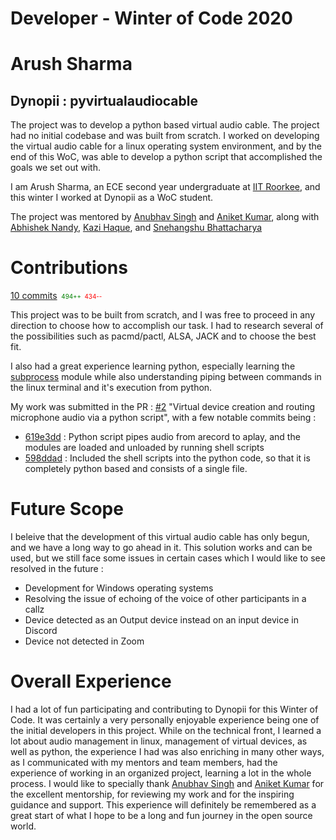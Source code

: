 # Developer - Winter of Code 2020
# Arush Sharma
## Dynopii : pyvirtualaudiocable

The project was to develop a python based virtual audio cable. The project had no initial codebase and was built from scratch. I worked on developing the virtual audio cable for a linux operating system environment, and by the end of this WoC, was able to develop a python script that accomplished the goals we set out with.

I am Arush Sharma, an ECE second year undergraduate at [IIT Roorkee](https://iitr.ac.in), and this winter I worked at Dynopii as a WoC student.

The project was mentored by [Anubhav Singh](https://github.com/xprilion) and [Aniket Kumar](https://github.com/ani4aniket), along with [Abhishek Nandy](https://github.com/abhilegend), [Kazi Haque](https://github.com/kazi92), and [Snehangshu Bhattacharya](https://github.com/forkbomb-666)  
# Contributions
[10 commits](https://github.com/dynopii/pyvirtualaudiocable/commits?author=arushsharma24) <span style="color:green; font-size:0.7em">&nbsp;494++&nbsp;&nbsp;</span><span style="color:red; font-size:0.7em">434--</span>

This project was to be built from scratch, and I was free to proceed in any direction to choose how to accomplish our task. I had to research several of the possibilities such as pacmd/pactl, ALSA, JACK and to choose the best fit. 

I also had a great experience learning python, especially learning the [subprocess](https://www.google.com/url?sa=t&rct=j&q=&esrc=s&source=web&cd=&cad=rja&uact=8&ved=2ahUKEwjd7K2T1IbuAhWVe30KHS9vAxgQFjAAegQIDxAC&url=https%3A%2F%2Fdocs.python.org%2F3%2Flibrary%2Fsubprocess.html&usg=AOvVaw13tAcPYwTJqhVk1hrcVHTt) module while also understanding piping between commands in the linux terminal and it's execution from python.

My work was submitted in the PR : [#2](https://github.com/dynopii/pyvirtualaudiocable/pull/2) "Virtual device creation and routing microphone audio via a python script", with a few notable commits being :
  - [619e3dd](https://github.com/dynopii/pyvirtualaudiocable/pull/2/commits/619e3ddd47ce72347ce3ff57e5d0df7b212fae1a) : Python script pipes audio from arecord to aplay, and the modules are loaded and unloaded by running shell scripts
-  [598ddad](https://github.com/dynopii/pyvirtualaudiocable/pull/2/commits/598ddad00aba953c58be47a59d794123b9eeecbd) : Included the shell scripts into the python code, so that it is completely python based and consists of a single file.
  
# Future Scope
I beleive that the development of this virtual audio cable has only begun, and we have a long way to go ahead in it. This solution works and can be used, but we still face some issues in certain cases which I would like to see resolved in the future :
- Development for Windows operating systems
- Resolving the issue of echoing of the voice of other participants in a callz
- Device detected as an Output device instead on an input device in Discord
- Device not detected in Zoom

# Overall Experience
I had a lot of fun participating and contributing to Dynopii for this Winter of Code. It was certainly a very personally enjoyable experience being one of the initial developers in this project. While on the technical front, I learned a lot about audio management in linux, management of virtual devices, as well as python, the experience I had was also enriching in many other ways, as I communicated with my mentors and team members, had the experience of working in an organized project, learning a lot in the whole process. I would like to specially thank [Anubhav Singh](https://github.com/xprilion) and [Aniket Kumar](https://github.com/ani4aniket) for the excellent mentorship, for reviewing my work and for the inspiring guidance and support. This experience will definitely be remembered as a great start of what I hope to be a long and fun journey in the open source world.
